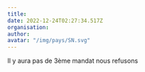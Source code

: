 ```yaml
---
title: 
date: 2022-12-24T02:27:34.517Z
organisation: 
author: 
avatar: "/img/pays/SN.svg"
---
```


Il y aura pas de 3ème mandat  nous refusons 